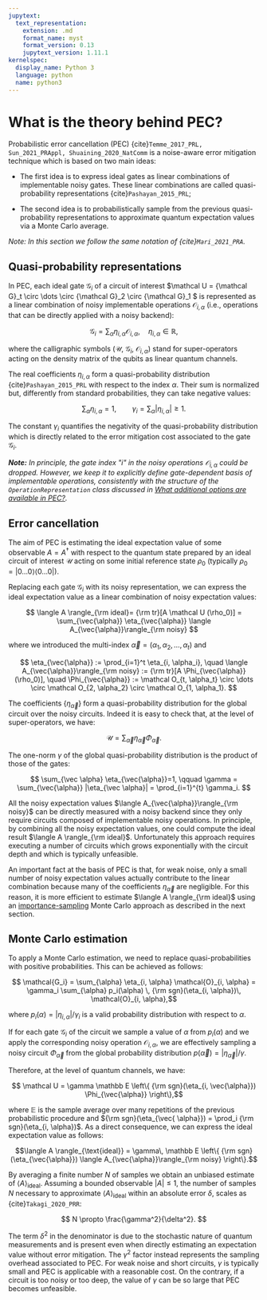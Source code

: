 ```yaml
---
jupytext:
  text_representation:
    extension: .md
    format_name: myst
    format_version: 0.13
    jupytext_version: 1.11.1
kernelspec:
  display_name: Python 3
  language: python
  name: python3
---
```


# What is the theory behind PEC?


Probabilistic error cancellation (PEC) {cite}`Temme_2017_PRL, Sun_2021_PRAppl, Shuaining_2020_NatComm`  is a noise-aware error mitigation technique which is
based on two main ideas:

- The first idea is to express ideal gates as linear combinations of implementable noisy gates.
These linear combinations are called quasi-probability representations {cite}`Pashayan_2015_PRL`;

- The second idea is to probabilistically sample from the previous quasi-probability representations to approximate
quantum expectation values via a Monte Carlo average.

**Note:* In this section we follow the same notation of {cite}`Mari_2021_PRA`.*

## Quasi-probability representations

In PEC, each ideal gate $\mathcal G_i$ of a circuit of interest
$\mathcal U = {\mathcal G}_t \circ  \dots \circ {\mathcal G}_2 \circ {\mathcal G}_1 $
is represented as a linear combination of noisy implementable operations ${\mathcal O_{i, \alpha}}$ (i.e., operations that
can be directly applied with a noisy backend):

$$
\mathcal G_i = \sum_\alpha \eta_{i, \alpha} \mathcal O_{i, \alpha},
\quad  \eta_{i, \alpha} \in \mathbb R,
$$

where the calligraphic symbols ($\mathcal U$, $\mathcal G_i$, $\mathcal O_{i, \alpha}$) stand for super-operators acting
on the density matrix of the qubits as linear quantum channels.

The real coefficients ${\eta_{i,\alpha}}$ form a quasi-probability distribution {cite}`Pashayan_2015_PRL` with respect to the
index $\alpha$. Their sum is normalized but, differently from standard probabilities, they can take negative values:

 $$ \sum_\alpha \eta_{i,\alpha}=1,  \qquad  \gamma_i = \sum_\alpha |\eta_{i, \alpha}| \ge 1.$$

The constant $\gamma_i$ quantifies the negativity of the quasi-probability distribution which is directly related
to the error mitigation cost associated to the gate $\mathcal G_i$.

***Note:** In principle, the gate index "$i$" in the noisy operations $\mathcal O_{i, \alpha}$ could be dropped.
However, we keep it to explicitly define gate-dependent basis of implementable operations, consistently with
the  structure of the `OperationRepresentation` class discussed in [What additional options are
available in PEC?](pec-3-options.md).*


## Error cancellation

The aim of PEC is estimating the ideal expectation value of some observable $A=A^\dagger$ with respect to
the quantum state prepared by an ideal circuit of interest $\mathcal U$ acting on some initial  reference
state $\rho_0$ (typically $\rho_0= |0\dots 0 \rangle \langle 0 \dots 0 |$).

Replacing each gate $\mathcal G_i$ with its noisy representation, we can express the ideal expectation
value as a linear combination of noisy expectation values:

$$
\langle A \rangle_{\rm ideal}= {\rm tr}[A \mathcal U (\rho_0)] =
\sum_{\vec{\alpha}} \eta_{\vec{\alpha}} \langle A_{\vec{\alpha}}\rangle_{\rm noisy}
$$

where we introduced the multi-index $\vec{\alpha}=(\alpha_1, \alpha_2, \dots ,\alpha_t)$ and

$$
\eta_{\vec{\alpha}} := \prod_{i=1}^t \eta_{i, \alpha_i},
\quad  \langle A_{\vec{\alpha}}\rangle_{\rm noisy} :=  {\rm tr}[A \Phi_{\vec{\alpha}}(\rho_0)],
\quad \Phi_{\vec{\alpha}} := \mathcal O_{t, \alpha_t} \circ \dots \circ \mathcal O_{2, \alpha_2} \circ \mathcal O_{1, \alpha_1}.
$$


The coefficients $\{ \eta_{\vec{\alpha}} \}$ form a quasi-probability distribution
for the global circuit over the noisy circuits. Indeed it is easy to check that, at the level of super-operators,
we have:

$$ \mathcal U =  \sum_{\vec{\alpha}} \eta_{\vec{\alpha}} \Phi_{\vec{\alpha}}. $$

The one-norm $\gamma$ of the global quasi-probability distribution is the product of those of the gates:

$$
\sum_{\vec \alpha} \eta_{\vec{\alpha}}=1,  \qquad  \gamma = \sum_{\vec{\alpha}} |\eta_{\vec \alpha}| = \prod_{i=1}^{t} \gamma_i.
$$

All the noisy expectation values $\langle A_{\vec{\alpha}}\rangle_{\rm noisy}$ can be directly measured with
a noisy backend since they only require circuits composed of implementable noisy operations.
In principle, by combining all the noisy expectation values, one could compute the ideal result $\langle A \rangle_{\rm ideal}$.
Unfortunately this approach requires executing a number of circuits which grows exponentially with the circuit depth and
which is typically unfeasible.

An important fact at the basis of PEC is that, for weak noise, only a small number of noisy expectation values actually
contribute to the linear combination because many of the coefficients $\eta_{\vec \alpha}$ are negligible.
For this reason, it is more efficient to estimate $\langle A \rangle_{\rm ideal}$ using an
 [importance-sampling](https://en.wikipedia.org/wiki/Importance_sampling) Monte Carlo approach as described in the next section.

## Monte Carlo estimation

To apply a Monte Carlo estimation, we need to replace quasi-probabilities with positive probabilities.
This can be achieved as follows:

$$ \mathcal{G_i} = \sum_{\alpha} \eta_{i, \alpha} \mathcal{O}_{i, \alpha}
= \gamma_i \sum_{\alpha} p_i(\alpha) \, {\rm sgn}(\eta_{i, \alpha})\, \mathcal{O}_{i, \alpha},$$

where $p_{i}(\alpha)=|\eta_{i, \alpha}|/\gamma_i$ is a valid probability distribution with respect to $\alpha$.

If for each gate $\mathcal G_i$ of the circuit we sample a value of $\alpha$ from $p_{i}(\alpha)$ and we apply the corresponding noisy operation
$\mathcal O_{i, \alpha}$, we are effectively sampling a noisy circuit $\Phi_{\vec{\alpha}}$ from the
global probability distribution $p(\vec{\alpha})= |\eta_{\vec{\alpha}}| / \gamma$.

Therefore, at the level of quantum channels, we have:

$$ \mathcal U = \gamma \mathbb E \left\{  {\rm sgn}(\eta_{i, \vec{\alpha}}) \Phi_{\vec{\alpha}} \right\},$$

where $\mathbb E$ is the sample average over many repetitions of the previous probabilistic procedure and
${\rm sgn}(\eta_{\vec{ \alpha}}) = \prod_i {\rm sgn}(\eta_{i, \alpha})$.
As a direct consequence, we can express the ideal expectation value as follows:

$$\langle A \rangle_{\text{ideal}} = \gamma\,
\mathbb E \left\{  {\rm sgn}(\eta_{\vec{\alpha}}) \langle A_{\vec{\alpha}}\rangle_{\rm noisy} \right\}.$$

By averaging a finite number $N$ of samples we obtain an unbiased estimate of $\langle A \rangle_{\text{ideal}}$.
Assuming a bounded observable $|A|\le 1$, the number of samples $N$
necessary to approximate $\langle A\rangle_{\text{ideal}}$ within an absolute error $\delta$,
scales as {cite}`Takagi_2020_PRR`:

$$ N \propto \frac{\gamma^2}{\delta^2}. $$

The term $\delta^2$ in the denominator is due to the stochastic nature of quantum measurements
and is present even when directly estimating an expectation value without error mitigation.
The $\gamma^2$ factor instead represents the sampling overhead associated to PEC.
For weak noise and short circuits, $\gamma$ is typically small and PEC is applicable with a reasonable
cost.
On the contrary, if a circuit is too noisy or too deep, the value of $\gamma$ can be so large that PEC becomes
unfeasible.
